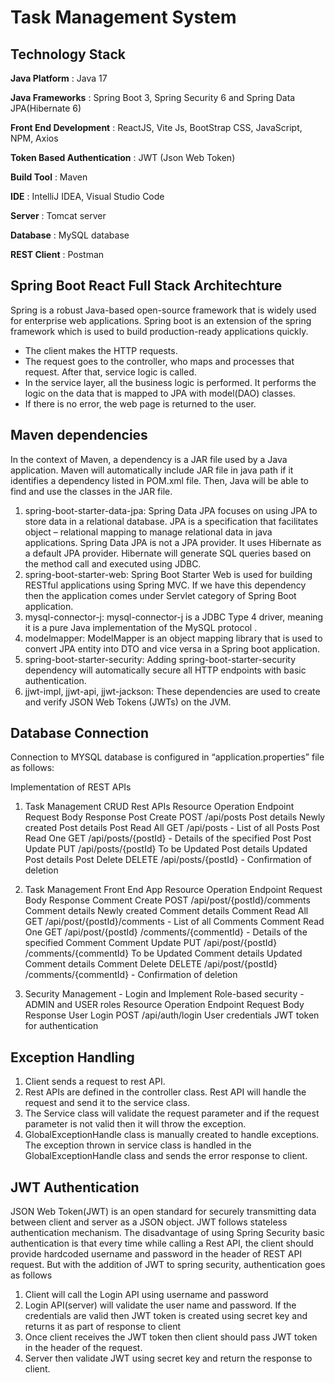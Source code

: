 # Task Management System 

## Technology Stack
**Java Platform**	  : Java 17

**Java Frameworks**	 :  Spring Boot 3, Spring Security 6 and Spring Data JPA(Hibernate 6)

**Front End Development** :  ReactJS, Vite Js, BootStrap CSS, JavaScript, NPM, Axios

**Token Based Authentication** :  JWT (Json Web Token)

**Build Tool**	: Maven

**IDE**	 : IntelliJ IDEA, Visual Studio Code

**Server**	: Tomcat server

**Database** :	 MySQL database

**REST Client**	: Postman


## Spring Boot React Full Stack Architechture
Spring is a robust Java-based open-source framework that is widely used for enterprise web applications. Spring boot is an extension of the spring framework which is used to build production-ready applications quickly.
  -	The client makes the HTTP requests.
  -	The request goes to the controller, who maps and processes that request. After that, service logic is called.
  -	In the service layer, all the business logic is performed. It performs the logic on the data that is mapped to JPA with model(DAO) classes.
  -	If there is no error, the web page is returned to the user.

 
## Maven dependencies
In the context of Maven, a dependency is a JAR file used by a Java application. Maven will automatically include JAR file in java path if it identifies a dependency listed in POM.xml file. Then, Java will be able to find and use the classes in the JAR file.
1.	spring-boot-starter-data-jpa: Spring Data JPA focuses on using JPA to store data in a relational database. JPA is a specification that facilitates object – relational mapping to manage relational data in java applications. Spring Data JPA  is not a JPA provider. It uses Hibernate as a default JPA provider. Hibernate will generate SQL queries based on the method call and executed using JDBC.
2.	spring-boot-starter-web: Spring Boot Starter Web is used for building RESTful applications using Spring MVC. If we have this dependency then the application comes under Servlet category of Spring Boot application.
3.	mysql-connector-j: mysql-connector-j is a JDBC Type 4 driver, meaning it is a pure Java implementation of the MySQL protocol .
4.	modelmapper: ModelMapper is an object mapping library that is used to convert JPA entity into DTO and vice versa in a Spring boot application.
5.	spring-boot-starter-security: Adding spring-boot-starter-security dependency will automatically secure all HTTP endpoints with basic authentication.
6.	jjwt-impl, jjwt-api, jjwt-jackson: These dependencies are used to create and verify JSON Web Tokens (JWTs) on the JVM.


## Database Connection
Connection to MYSQL database is configured in “application.properties” file as follows:

Implementation of REST APIs 
1.	Task Management CRUD Rest APIs 
Resource	Operation	Endpoint	Request Body	Response
Post	Create	POST /api/posts	Post details	Newly created Post details
Post	Read All	GET /api/posts	-	List of all Posts
Post	Read One	GET /api/posts/{postId}	-	Details of the specified Post
Post	Update	PUT /api/posts/{postId}	To be Updated Post details	Updated Post details
Post	Delete	DELETE /api/posts/{postId}	-	Confirmation of deletion

2.	Task Management Front End App
Resource	Operation	Endpoint	Request Body	Response
Comment	Create	POST
/api/post/{postId}/comments	Comment details	Newly created Comment details
Comment	Read All	GET /api/post/{postId}/comments	-	List of all Comments
Comment	Read One	GET /api/post/{postId}
/comments/{commentId}	-	Details of the specified Comment
Comment	Update	PUT /api/post/{postId}
/comments/{commentId}	To be Updated Comment details	Updated Comment details
Comment	Delete	DELETE /api/post/{postId}
/comments/{commentId}	-	Confirmation of deletion

3.	Security Management - Login and Implement Role-based security - ADMIN and USER roles 
Resource	Operation	Endpoint	Request Body	Response
User	Login	POST /api/auth/login	User credentials	JWT token for authentication

## Exception Handling
1.	Client sends a request to rest API.
2.	Rest APIs are defined in the controller class. Rest API will handle the request and send it to the service class.
3.	The Service class will validate the request parameter and if the request parameter is not valid then it will throw the exception.
4.	GlobalExceptionHandle class is manually created to handle exceptions. The exception thrown in service class is handled in the GlobalExceptionHandle class and sends the error response to client.

## JWT Authentication
JSON  Web Token(JWT) is an open standard for securely transmitting data between client and server as a JSON object. JWT follows stateless authentication mechanism. 
The disadvantage of using Spring Security basic authentication is that every time while calling a Rest API, the client should provide hardcoded username and password in the header of REST API request. But with the addition of JWT to spring security, authentication goes as follows
1.	Client will call the Login API using username and password
2.	Login API(server) will validate the user name and password. If the credentials are valid then JWT token is created using secret key and returns it as part of response to client
3.	Once client receives the JWT token then client should pass JWT token in the header of the request.
4.	Server then validate JWT using secret key and return the response to client.


 

